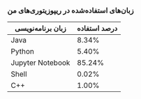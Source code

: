 ### زبان‌های استفاده‌شده در ریپوزیتوری‌های من

| زبان برنامه‌نویسی | درصد استفاده |
|-------------------|---------------|
| Java | 8.34% |
| Python | 5.40% |
| Jupyter Notebook | 85.24% |
| Shell | 0.02% |
| C++ | 1.00% |
